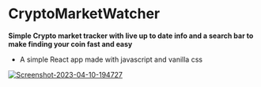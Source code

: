 # CryptoMarketWatcher

**Simple Crypto market tracker with live up to date info and a search bar to make finding your coin fast and easy**

* A simple React app made with javascript and vanilla css


<a href="https://ibb.co/1Z2V5Tv"><img src="https://i.ibb.co/R2Hnmcv/Screenshot-2023-04-10-194727.png" alt="Screenshot-2023-04-10-194727" border="0"></a>
